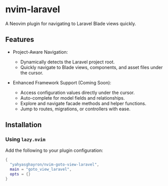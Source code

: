 # nvim-laravel

A Neovim plugin for navigating to Laravel Blade views quickly.

## Features

- Project-Aware Navigation:

  - Dynamically detects the Laravel project root.
  - Quickly navigate to Blade views, components, and asset files under the cursor.

- Enhanced Framework Support (Coming Soon):

  - Access configuration values directly under the cursor.
  - Auto-complete for model fields and relationships.
  - Explore and navigate facade methods and helper functions.
  - Jump to routes, migrations, or controllers with ease.

## Installation

### Using `lazy.nvim`

Add the following to your plugin configuration:

```lua
{
  "yahyasghayron/nvim-goto-view-laravel",
  main = "goto_view_laravel",
  opts = {}
}
